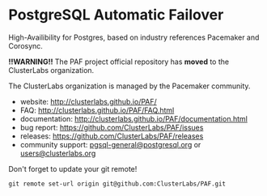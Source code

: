 # PostgreSQL Automatic Failover

High-Availibility for Postgres, based on industry references Pacemaker and
Corosync.

__**!!WARNING!!**__
The PAF project official repository has **moved** to the ClusterLabs organization.

The ClusterLabs organization is managed by the Pacemaker community.

* website: http://clusterlabs.github.io/PAF/
* FAQ: http://clusterlabs.github.io/PAF/FAQ.html
* documentation: http://clusterlabs.github.io/PAF/documentation.html
* bug report: https://github.com/ClusterLabs/PAF/issues
* releases: https://github.com/ClusterLabs/PAF/releases
* community support: pgsql-general@postgresql.org or users@clusterlabs.org

Don't forget to update your git remote!

~~~
git remote set-url origin git@github.com:ClusterLabs/PAF.git 
~~~

